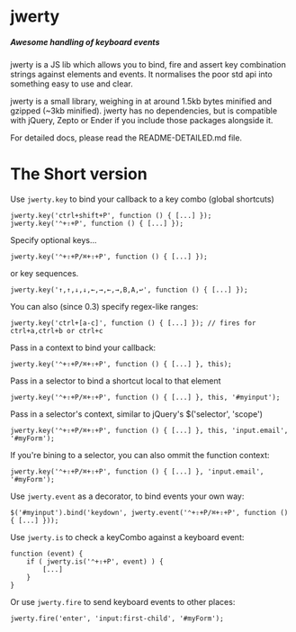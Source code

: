 jwerty
======
##### Awesome handling of keyboard events

jwerty is a JS lib which allows you to bind, fire and assert key combination
strings against elements and events. It normalises the poor std api into
something easy to use and clear.

jwerty is a small library, weighing in at around 1.5kb bytes minified and
gzipped (~3kb minified). jwerty has no dependencies, but is compatible with
jQuery, Zepto or Ender if you include those packages alongside it.

For detailed docs, please read the README-DETAILED.md file.

The Short version
=================

Use `jwerty.key` to bind your callback to a key combo (global shortcuts)

    jwerty.key('ctrl+shift+P', function () { [...] });
    jwerty.key('⌃+⇧+P', function () { [...] });
    
Specify optional keys...

    jwerty.key('⌃+⇧+P/⌘+⇧+P', function () { [...] });
    
or key sequences.

    jwerty.key('↑,↑,↓,↓,←,→,←,→,B,A,↩', function () { [...] });

You can also (since 0.3) specify regex-like ranges:

    jwerty.key('ctrl+[a-c]', function () { [...] }); // fires for ctrl+a,ctrl+b or ctrl+c
    
Pass in a context to bind your callback:

    jwerty.key('⌃+⇧+P/⌘+⇧+P', function () { [...] }, this);
    
Pass in a selector to bind a shortcut local to that element

    jwerty.key('⌃+⇧+P/⌘+⇧+P', function () { [...] }, this, '#myinput');
    
Pass in a selector's context, similar to jQuery's $('selector', 'scope')

    jwerty.key('⌃+⇧+P/⌘+⇧+P', function () { [...] }, this, 'input.email', '#myForm');
    
If you're bining to a selector, you can also ommit the function context:

    jwerty.key('⌃+⇧+P/⌘+⇧+P', function () { [...] }, 'input.email', '#myForm');
    
Use `jwerty.event` as a decorator, to bind events your own way:
    
    $('#myinput').bind('keydown', jwerty.event('⌃+⇧+P/⌘+⇧+P', function () { [...] }));
    
Use `jwerty.is` to check a keyCombo against a keyboard event:

    function (event) {
        if ( jwerty.is('⌃+⇧+P', event) ) {
            [...]
        }
    }

Or use `jwerty.fire` to send keyboard events to other places:

    jwerty.fire('enter', 'input:first-child', '#myForm');